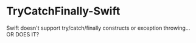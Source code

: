 # TryCatchFinally-Swift
Swift doesn't support try/catch/finally constructs or exception throwing… OR DOES IT?
